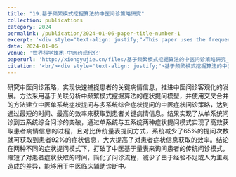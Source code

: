 ```yaml
---
title: "19.基于频繁模式挖掘算法的中医问诊策略研究"
collection: publications
category: 2024
permalink: /publication/2024-01-06-paper-title-number-1
excerpt: '<div style="text-align: justify;">This paper uses the frequent pattern mining algorithm and cross - merging method to establish TCM single - and multi - system symptom questioning strategies, which can improve the efficiency of obtaining patient symptom information and promote the objective development of TCM consultation.</div>'
date: 2024-01-06
venue: '世界科学技术-中医药现代化'
paperurl: 'http://xiongyujie.cn/files/基于频繁模式挖掘算法的中医问诊策略研究_李瑞珍.pdf'
citation: '<br/><div style="text-align: justify;">基于频繁模式挖掘算法的中医问诊策略研究, 李瑞珍, 夏春明*, 王忆勤, 许朝霞, 熊玉洁,世界科学技术-中医药现代化,2024,26(6):1608-1617.</div>'
---
```


<div style="text-align: justify;">研究中医问诊策略，实现快速捕捉患者的关键病情信息，推进中医问诊客观化的发展。方法采用基于关联分析中频繁模式挖掘算法的症状提问模型，并使用交叉合并的方法建立中医单系统症状提问与多系统综合症状提问的中医症状问诊策略，达到通过最短的时间、最高的效率来获取到患者关键病情信息。结果实现了从单系统问诊到五系统综合问诊的突破，通过单系统与五系统两种症状提问模式实现了高效获取患者病情信息的过程，且对比传统量表提问方式，系统减少了65%的提问次数就可获取到患者92%的症状信息，大大提高了对患者症状信息获取的效率。结论在两种不同的症状提问模式下，打破了中医基于量表来询问患者的传统问诊模式，缩短了对患者症状获取的时间，简化了问诊流程，减少了由于经验不足或人为主观造成的差异，能够用于中医临床辅助诊断中。</div>

<br/>
